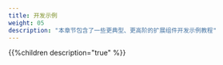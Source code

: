 ```yaml
---
title: 开发示例
weight: 05
description: "本章节包含了一些更典型、更高阶的扩展组件开发示例教程"
---
```


{{%children description="true" %}}